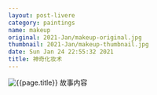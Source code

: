 ```yaml
---
layout: post-livere
category: paintings
name: makeup
original: 2021-Jan/makeup-original.jpg
thumbnail: 2021-Jan/makeup-thumbnail.jpg
date: Sun Jan 24 22:55:32 2021
title: 神奇化妆术
---
```


![{{page.title}}](/gallery/{{page.category}}/{{page.original}})
故事内容
